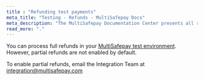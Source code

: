 ```yaml
---
title : "Refunding test payments"
meta_title: "Testing - Refunds - MultiSafepay Docs"
meta_description: "The MultiSafepay Documentation Center presents all relevant information about our Plugins and API. You can also find support pages for payment methods, tools and general questions as well as the contact details of our Support and Integration Teams."
read_more: "."
---
```


You can process full refunds in your [MultiSafepay test environment](https://testmerchant.multisafepay.com/). However, partial refunds are not enabled by default. <br>

To enable partial refunds, email the Integration Team at <integration@multisafepay.com>
